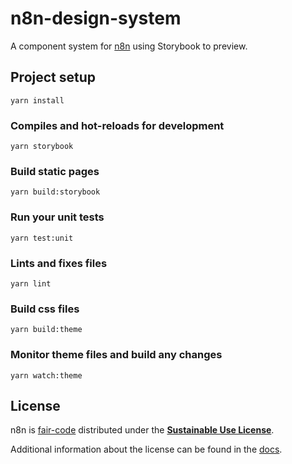 # n8n-design-system

A component system for [n8n](https://n8n.io) using Storybook to preview.

## Project setup

```
yarn install
```

### Compiles and hot-reloads for development

```
yarn storybook
```

### Build static pages

```
yarn build:storybook
```

### Run your unit tests

```
yarn test:unit
```

### Lints and fixes files

```
yarn lint
```

### Build css files

```
yarn build:theme
```

### Monitor theme files and build any changes

```
yarn watch:theme
```

## License

n8n is [fair-code](http://faircode.io) distributed under the [**Sustainable Use License**](https://github.com/n8n-io/n8n/blob/master/packages/cli/LICENSE.md).

Additional information about the license can be found in the [docs](https://docs.n8n.io/reference/license/).
